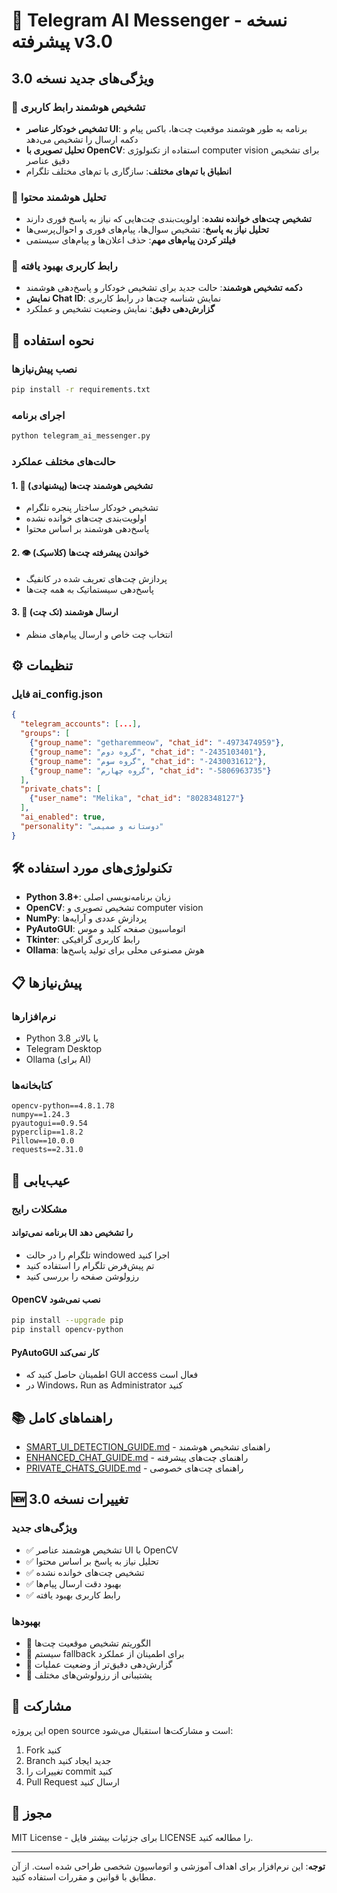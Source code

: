 # 🤖 Telegram AI Messenger - نسخه پیشرفته v3.0

## ویژگی‌های جدید نسخه 3.0

### 🎯 تشخیص هوشمند رابط کاربری
- **تشخیص خودکار عناصر UI**: برنامه به طور هوشمند موقعیت چت‌ها، باکس پیام و دکمه ارسال را تشخیص می‌دهد
- **تحلیل تصویری با OpenCV**: استفاده از تکنولوژی computer vision برای تشخیص دقیق عناصر
- **انطباق با تم‌های مختلف**: سازگاری با تم‌های مختلف تلگرام

### 🧠 تحلیل هوشمند محتوا
- **تشخیص چت‌های خوانده نشده**: اولویت‌بندی چت‌هایی که نیاز به پاسخ فوری دارند
- **تحلیل نیاز به پاسخ**: تشخیص سوال‌ها، پیام‌های فوری و احوال‌پرسی‌ها
- **فیلتر کردن پیام‌های مهم**: حذف اعلان‌ها و پیام‌های سیستمی

### 🎨 رابط کاربری بهبود یافته
- **دکمه تشخیص هوشمند**: حالت جدید برای تشخیص خودکار و پاسخ‌دهی هوشمند
- **نمایش Chat ID**: نمایش شناسه چت‌ها در رابط کاربری
- **گزارش‌دهی دقیق**: نمایش وضعیت تشخیص و عملکرد

## 🚀 نحوه استفاده

### نصب پیش‌نیازها
```bash
pip install -r requirements.txt
```

### اجرای برنامه
```bash
python telegram_ai_messenger.py
```

### حالت‌های مختلف عملکرد

#### 1. 🤖 تشخیص هوشمند چت‌ها (پیشنهادی)
- تشخیص خودکار ساختار پنجره تلگرام
- اولویت‌بندی چت‌های خوانده نشده
- پاسخ‌دهی هوشمند بر اساس محتوا

#### 2. 👁️ خواندن پیشرفته چت‌ها (کلاسیک)
- پردازش چت‌های تعریف شده در کانفیگ
- پاسخ‌دهی سیستماتیک به همه چت‌ها

#### 3. 🚀 ارسال هوشمند (تک چت)
- انتخاب چت خاص و ارسال پیام‌های منظم

## ⚙️ تنظیمات

### فایل ai_config.json
```json
{
  "telegram_accounts": [...],
  "groups": [
    {"group_name": "getharemmeow", "chat_id": "-4973474959"},
    {"group_name": "گروه دوم", "chat_id": "-2435103401"},
    {"group_name": "گروه سوم", "chat_id": "-2430031612"},
    {"group_name": "گروه چهارم", "chat_id": "-5806963735"}
  ],
  "private_chats": [
    {"user_name": "Melika", "chat_id": "8028348127"}
  ],
  "ai_enabled": true,
  "personality": "دوستانه و صمیمی"
}
```

## 🛠️ تکنولوژی‌های مورد استفاده

- **Python 3.8+**: زبان برنامه‌نویسی اصلی
- **OpenCV**: تشخیص تصویری و computer vision
- **NumPy**: پردازش عددی و آرایه‌ها
- **PyAutoGUI**: اتوماسیون صفحه کلید و موس
- **Tkinter**: رابط کاربری گرافیکی
- **Ollama**: هوش مصنوعی محلی برای تولید پاسخ‌ها

## 📋 پیش‌نیازها

### نرم‌افزارها
- Python 3.8 یا بالاتر
- Telegram Desktop
- Ollama (برای AI)

### کتابخانه‌ها
```
opencv-python==4.8.1.78
numpy==1.24.3
pyautogui==0.9.54
pyperclip==1.8.2
Pillow==10.0.0
requests==2.31.0
```

## 🔧 عیب‌یابی

### مشکلات رایج

#### برنامه نمی‌تواند UI را تشخیص دهد
- تلگرام را در حالت windowed اجرا کنید
- تم پیش‌فرض تلگرام را استفاده کنید
- رزولوشن صفحه را بررسی کنید

#### OpenCV نصب نمی‌شود
```bash
pip install --upgrade pip
pip install opencv-python
```

#### PyAutoGUI کار نمی‌کند
- اطمینان حاصل کنید که GUI access فعال است
- در Windows، Run as Administrator کنید

## 📚 راهنماهای کامل

- [SMART_UI_DETECTION_GUIDE.md](SMART_UI_DETECTION_GUIDE.md) - راهنمای تشخیص هوشمند
- [ENHANCED_CHAT_GUIDE.md](ENHANCED_CHAT_GUIDE.md) - راهنمای چت‌های پیشرفته
- [PRIVATE_CHATS_GUIDE.md](PRIVATE_CHATS_GUIDE.md) - راهنمای چت‌های خصوصی

## 🆕 تغییرات نسخه 3.0

### ویژگی‌های جدید
- ✅ تشخیص هوشمند عناصر UI با OpenCV
- ✅ تحلیل نیاز به پاسخ بر اساس محتوا
- ✅ تشخیص چت‌های خوانده نشده
- ✅ بهبود دقت ارسال پیام‌ها
- ✅ رابط کاربری بهبود یافته

### بهبودها
- 🔧 الگوریتم تشخیص موقعیت چت‌ها
- 🔧 سیستم fallback برای اطمینان از عملکرد
- 🔧 گزارش‌دهی دقیق‌تر از وضعیت عملیات
- 🔧 پشتیبانی از رزولوشن‌های مختلف

## 🤝 مشارکت

این پروژه open source است و مشارکت‌ها استقبال می‌شود:

1. Fork کنید
2. Branch جدید ایجاد کنید
3. تغییرات را commit کنید
4. Pull Request ارسال کنید

## 📄 مجوز

MIT License - برای جزئیات بیشتر فایل LICENSE را مطالعه کنید.

---

**توجه**: این نرم‌افزار برای اهداف آموزشی و اتوماسیون شخصی طراحی شده است. از آن مطابق با قوانین و مقررات استفاده کنید.
